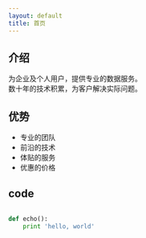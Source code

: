 ```yaml
---
layout: default
title: 首页
---
```


## 介绍

为企业及个人用户，提供专业的数据服务。  
数十年的技术积累，为客户解决实际问题。

## 优势

- 专业的团队
- 前沿的技术
- 体贴的服务
- 优惠的价格

## code

```python

def echo():
    print 'hello, world'


```
